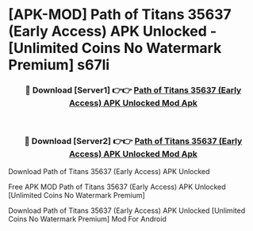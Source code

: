# [APK-MOD] Path of Titans 35637 (Early Access) APK Unlocked - [Unlimited Coins No Watermark Premium] s67li



<div align="center">
<h3>🔴 Download [Server1] 👉👉 <a href="https://momento.my/?title=Path_of_Titans_35637_(Early_Access)_APK_Unlocked">Path of Titans 35637 (Early Access) APK Unlocked Mod Apk</a></h3><br>

<h3>🔴 Download [Server2] 👉👉 <a href="https://momento.my/?title=Path_of_Titans_35637_(Early_Access)_APK_Unlocked">Path of Titans 35637 (Early Access) APK Unlocked Mod Apk</a></h3>
</div>



Download Path of Titans 35637 (Early Access) APK Unlocked 

Free APK MOD Path of Titans 35637 (Early Access) APK Unlocked [Unlimited Coins No Watermark Premium]

Download Path of Titans 35637 (Early Access) APK Unlocked [Unlimited Coins No Watermark Premium] Mod For Android
